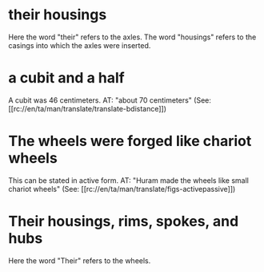 # their housings

Here the word "their" refers to the axles. The word "housings" refers to the casings into which the axles were inserted.

# a cubit and a half

A cubit was 46 centimeters. AT: "about 70 centimeters" (See: [[rc://en/ta/man/translate/translate-bdistance]])

# The wheels were forged like chariot wheels

This can be stated in active form. AT: "Huram made the wheels like small chariot wheels" (See: [[rc://en/ta/man/translate/figs-activepassive]])

# Their housings, rims, spokes, and hubs

Here the word "Their" refers to the wheels.